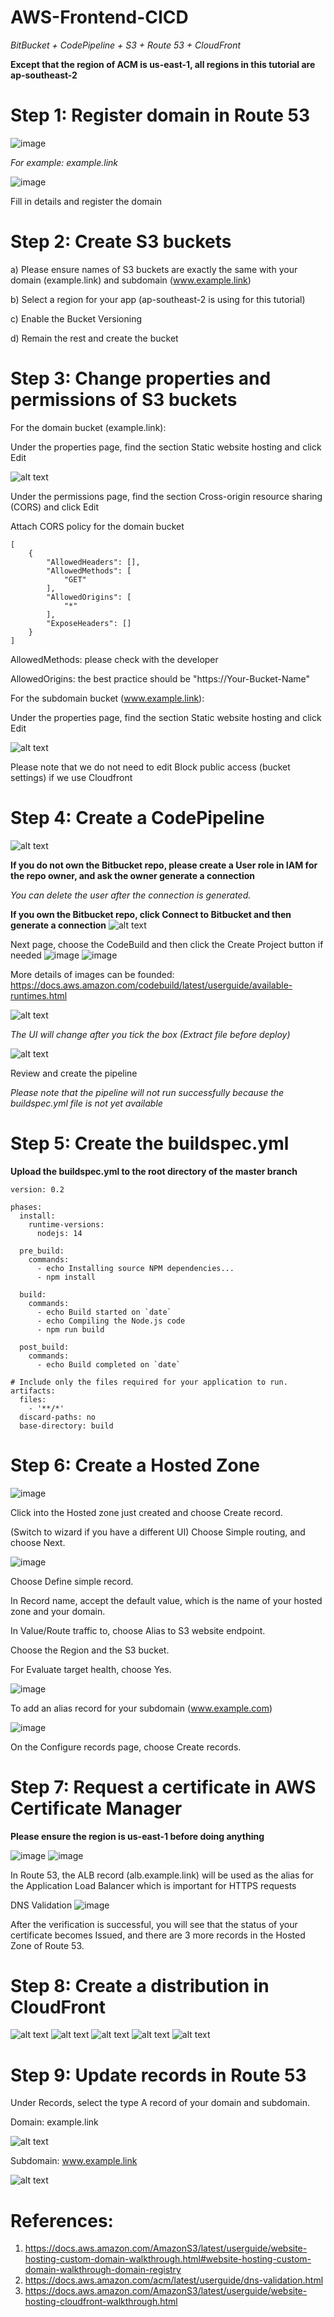 # AWS-Frontend-CICD

_BitBucket + CodePipeline + S3 + Route 53 + CloudFront_

<b>Except that the region of ACM is us-east-1, all regions in this tutorial are ap-southeast-2</b>

# Step 1: Register domain in Route 53

![image](https://user-images.githubusercontent.com/80022917/146707736-39c1be7b-129e-4523-9a9c-f919eb568390.png)

_For example: example.link_

![image](https://user-images.githubusercontent.com/80022917/146707975-6e8d81df-5d2a-4141-9cdb-47ba870d6136.png)

Fill in details and register the domain

# Step 2: Create S3 buckets

a) Please ensure names of S3 buckets are exactly the same with your domain (example.link) and subdomain (www.example.link)

b) Select a region for your app (ap-southeast-2 is using for this tutorial)

c) Enable the Bucket Versioning

d) Remain the rest and create the bucket

# Step 3: Change properties and permissions of S3 buckets

For the domain bucket (example.link):

Under the properties page, find the section Static website hosting and click Edit

![alt text](https://github.com/andy-she-hoi/AWS-CICD/blob/main/Image/s3_properties_1.jpg?raw=true)

Under the permissions page, find the section Cross-origin resource sharing (CORS) and click Edit

Attach CORS policy for the domain bucket
```
[
    {
        "AllowedHeaders": [],
        "AllowedMethods": [
            "GET"
        ],
        "AllowedOrigins": [
            "*"
        ],
        "ExposeHeaders": []
    }
]
```
AllowedMethods: please check with the developer

AllowedOrigins: the best practice should be "https://Your-Bucket-Name"

For the subdomain bucket (www.example.link):

Under the properties page, find the section Static website hosting and click Edit

![alt text](https://github.com/andy-she-hoi/AWS-CICD/blob/main/Image/s3_properties_2.jpg?raw=true)

Please note that we do not need to edit Block public access (bucket settings) if we use Cloudfront

# Step 4: Create a CodePipeline

![alt text](https://github.com/andy-she-hoi/AWS-CICD/blob/main/Image/codepipeline_1.jpg?raw=true)

<b>If you do not own the Bitbucket repo, please create a User role in IAM for the repo owner, and ask the owner generate a connection</b>

_You can delete the user after the connection is generated._
 
<b>If you own the Bitbucket repo, click Connect to Bitbucket and then generate a connection</b>
![alt text](https://github.com/andy-she-hoi/AWS-CICD/blob/main/Image/codepipeline_2.jpg?raw=true)

Next page, choose the CodeBuild and then click the Create Project button if needed
![image](https://user-images.githubusercontent.com/80022917/146712523-71dd9740-dce4-4428-aa39-9914d714891a.png)
![image](https://user-images.githubusercontent.com/80022917/146712544-ecb758f5-69e2-4350-951d-3f45deedff58.png)

More details of images can be founded: https://docs.aws.amazon.com/codebuild/latest/userguide/available-runtimes.html

![alt text](https://github.com/andy-she-hoi/AWS-CICD/blob/main/Image/codepipeline_3.jpg?raw=true)

_The UI will change after you tick the box (Extract file before deploy)_

![alt text](https://github.com/andy-she-hoi/AWS-CICD/blob/main/Image/codepipeline_4.jpg?raw=true)

Review and create the pipeline

_Please note that the pipeline will not run successfully because the buildspec.yml file is not yet available_

# Step 5: Create the buildspec.yml

<b>Upload the buildspec.yml to the root directory of the master branch</b>

```
version: 0.2

phases:
  install:
    runtime-versions:
      nodejs: 14
      
  pre_build:
    commands:
      - echo Installing source NPM dependencies...
      - npm install
      
  build:
    commands:
      - echo Build started on `date`
      - echo Compiling the Node.js code
      - npm run build
      
  post_build:
    commands:
      - echo Build completed on `date`

# Include only the files required for your application to run.
artifacts:
  files:
    - '**/*'
  discard-paths: no
  base-directory: build
```

# Step 6: Create a Hosted Zone

![image](https://user-images.githubusercontent.com/80022917/154618248-269df183-f8dc-4be2-b2fc-ebd152d56ca8.png)

Click into the Hosted zone just created and choose Create record.

(Switch to wizard if you have a different UI) Choose Simple routing, and choose Next.

![image](https://user-images.githubusercontent.com/80022917/154618303-7affd25b-36f9-4d75-a672-ee7a0b3dda7e.png)

Choose Define simple record.

In Record name, accept the default value, which is the name of your hosted zone and your domain.

In Value/Route traffic to, choose Alias to S3 website endpoint.

Choose the Region and the S3 bucket.

For Evaluate target health, choose Yes.

![image](https://user-images.githubusercontent.com/80022917/154618448-9e4de57d-fcc8-4bf0-b5a8-7dda0a4494de.png)

To add an alias record for your subdomain (www.example.com)

![image](https://user-images.githubusercontent.com/80022917/154618654-55f12f05-2c07-4452-a55f-2fc568b72022.png)

On the Configure records page, choose Create records.

# Step 7: Request a certificate in AWS Certificate Manager
<b>Please ensure the region is us-east-1 before doing anything</b>

![image](https://user-images.githubusercontent.com/80022917/146711296-43b00f2c-0bb4-4329-9547-aa66be16f2b2.png)
![image](https://user-images.githubusercontent.com/80022917/150338056-239f72ff-5e59-431d-84b8-a931d4efdd03.png)

In Route 53, the ALB record (alb.example.link) will be used as the alias for the Application Load Balancer which is important for HTTPS requests

DNS Validation
![image](https://user-images.githubusercontent.com/80022917/150338736-d863d361-9a06-4760-8404-b456855140f9.png)

After the verification is successful, you will see that the status of your certificate becomes Issued, and there are 3 more records in the Hosted Zone of Route 53.

# Step 8: Create a distribution in CloudFront

![alt text](https://github.com/andy-she-hoi/AWS-CICD/blob/main/Image/cloudfront_1.jpg?raw=true)
![alt text](https://github.com/andy-she-hoi/AWS-CICD/blob/main/Image/cloudfront_2.jpg?raw=true)
![alt text](https://github.com/andy-she-hoi/AWS-CICD/blob/main/Image/cloudfront_3.jpg?raw=true)
![alt text](https://github.com/andy-she-hoi/AWS-CICD/blob/main/Image/cloudfront_4.jpg?raw=true)
![alt text](https://github.com/andy-she-hoi/AWS-CICD/blob/main/Image/cloudfront_5.jpg?raw=true)

# Step 9: Update records in Route 53

Under Records, select the type A record of your domain and subdomain.

Domain: example.link

![alt text](https://github.com/andy-she-hoi/AWS-CICD/blob/main/Image/hosted_zone_1.jpg?raw=true)

Subdomain: www.example.link

![alt text](https://github.com/andy-she-hoi/AWS-CICD/blob/main/Image/hosted_zone_2.jpg?raw=true)


# References:

1) https://docs.aws.amazon.com/AmazonS3/latest/userguide/website-hosting-custom-domain-walkthrough.html#website-hosting-custom-domain-walkthrough-domain-registry
2) https://docs.aws.amazon.com/acm/latest/userguide/dns-validation.html
3) https://docs.aws.amazon.com/AmazonS3/latest/userguide/website-hosting-cloudfront-walkthrough.html
